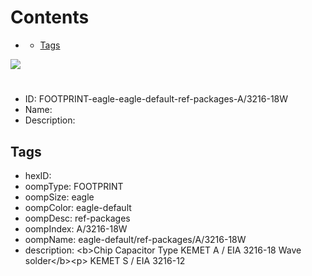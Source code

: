 



Contents
========

* [](#)
	* [Tags](#tags)
  
![][im]
# 

- ID: FOOTPRINT-eagle-eagle-default-ref-packages-A/3216-18W
- Name: 
- Description: 

## Tags

- hexID: 
- oompType: FOOTPRINT
- oompSize: eagle
- oompColor: eagle-default
- oompDesc: ref-packages
- oompIndex: A/3216-18W
- oompName: eagle-default/ref-packages/A/3216-18W
- description: &lt;b&gt;Chip Capacitor Type KEMET A / EIA 3216-18 Wave solder&lt;/b&gt;&lt;p&gt;&#xD;
KEMET S / EIA 3216-12



[im]: image.png
